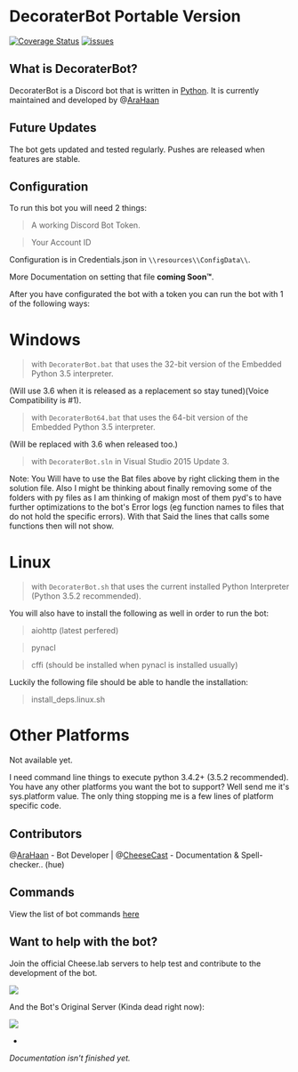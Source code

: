 # DecoraterBot Portable Version

[![Coverage Status](https://coveralls.io/repos/github/AraHaan/DecoraterBot/badge.svg)](https://coveralls.io/github/AraHaan/DecoraterBot)
[![issues](https://img.shields.io/github/issues/{AraHaan}/DecoraterBot.svg)](https://github.com/{AraHaan}/DecoraterBot/issues)


## What is DecoraterBot?

DecoraterBot is a Discord bot that is written in [Python](https://www.python.org/). It is currently maintained and developed by @[AraHaan](https://github.com/AraHaan)

## Future Updates

The bot gets updated and tested regularly. Pushes are released when features are stable.

## Configuration

To run this bot you will need 2 things:

> A working Discord Bot Token. 

> Your Account ID

Configuration is in Credentials.json in ``\\resources\\ConfigData\\``.

More Documentation on setting that file **coming Soon™**.

After you have configurated the bot with a token you can run the bot with 1 of the following ways:

# Windows

> with ``DecoraterBot.bat`` that uses the 32-bit version of the Embedded Python 3.5 interpreter.

(Will use 3.6 when it is released as a replacement so stay tuned)(Voice Compatibility is #1).
> with ``DecoraterBot64.bat`` that uses the 64-bit version of the Embedded Python 3.5 interpreter.

(Will be replaced with 3.6 when released too.)

> with ``DecoraterBot.sln`` in Visual Studio 2015 Update 3.

Note: You Will have to use the Bat files above by right clicking them in the solution file.
Also I might be thinking about finally removing some of the folders with py files as I am thinking of makign most of them pyd's to have further optimizations to the bot's Error logs (eg function names to files that do not hold the specific errors). With that Said the lines that calls some functions then will not show.

# Linux

> with ``DecoraterBot.sh`` that uses the current installed Python Interpreter (Python 3.5.2 recommended).

You will also have to install the following as well in order to run the bot:

> aiohttp (latest perfered)

> pynacl

> cffi (should be installed when pynacl is installed usually)


Luckily the following file should be able to handle the installation:

> install_deps.linux.sh

# Other Platforms

Not available yet.

I need command line things to execute python 3.4.2+ (3.5.2 recommended).
You have any other platforms you want the bot to support?
Well send me it's sys.platform value. The only thing stopping me is a few lines of platform specific code.

## Contributors

@[AraHaan](https://github.com/AraHaan) - Bot Developer |
@[CheeseCast](https://github.com/CheeseCast) - Documentation & Spell-checker.. (hue)

## Commands

View the list of bot commands [here](https://github.com/Cheeselab/DecoraterBot/blob/Async-Portable/Commands.MD)

## Want to help with the bot? 

Join the official Cheese.lab servers to help test and contribute to the development of the bot.

[![](https://discordapp.com/api/guilds/71324306319093760/widget.png?style=banner2)](https://discord.gg/lab)

And the Bot's Original Server (Kinda dead right now):

[![](https://discordapp.com/api/guilds/121816417937915904/widget.png?style=banner2)](https://discord.gg/kSYStUq)

-

*Documentation isn't finished yet.*


